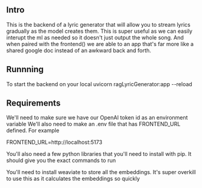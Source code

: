 ## Intro
This is the backend of a lyric generator that will allow you to stream lyrics gradually as the model creates them. 
This is super useful as we can easily interupt the ml as needed so it doesn't just output the whole song.
And when paired with the frontend() we are able to an app that's far more like a shared google doc instead of an awkward back and forth.

## Runnning 
To start the backend on your local
uvicorn ragLyricGenerator:app --reload


## Requirements

We'll need to make sure we have our OpenAI token id as an environment variable
We'll also need to make an .env file that has FRONTEND_URL defined. For example

FRONTEND_URL=http://localhost:5173

You'll also need a few python libraries that you'll need to install with pip. It should give you the exact commands to run

You'll need to install weaviate to store all the embeddings. It's super overkill to use this as it calculates the embeddings so quickly
